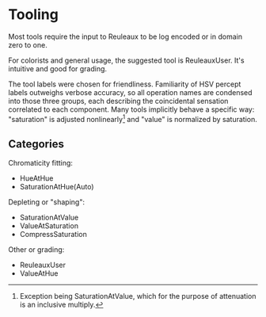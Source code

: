 # Tooling

Most tools require the input to Reuleaux to be log encoded or in domain zero to one.

For colorists and general usage, the suggested tool is ReuleauxUser. It's intuitive and good for grading.

The tool labels were chosen for friendliness. Familiarity of HSV percept labels outweighs verbose accuracy, so all operation names are condensed into those three groups, each describing the coincidental sensation correlated to each component. Many tools implicitly behave a specific way: "saturation" is adjusted nonlinearly[^1] and "value" is normalized by saturation.

## Categories

Chromaticity fitting:

- HueAtHue
- SaturationAtHue(Auto)

Depleting or "shaping":

- SaturationAtValue
- ValueAtSaturation
- CompressSaturation

Other or grading:

- ReuleauxUser
- ValueAtHue

[^1]: Exception being SaturationAtValue, which for the purpose of attenuation is an inclusive multiply.
